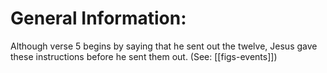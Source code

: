 # General Information:

Although verse 5 begins by saying that he sent out the twelve, Jesus gave these instructions before he sent them out. (See: [[figs-events]])